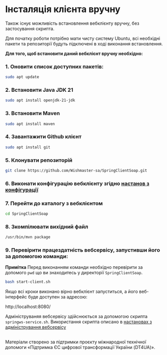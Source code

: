 # Інсталяція клієнта вручну

Також існує можливість встановлення вебклієнту вручну, без застосування скрипта.

Для початку роботи потрібно мати чисту систему Ubuntu, всі необхідні пакети та репозиторії будуть підключені в ході виконання встановлення.

**Для того, щоб встановити даний вебклієнт вручну необхідно:**

### 1. Оновити список доступних пакетів:

```bash
sudo apt update
```

### 2. Встановити Java JDK 21

```bash
sudo apt install openjdk-21-jdk
```

### 3. Встановити Maven

```bash
sudo apt install maven
```

### 4. Завантажити Github клієнт

```bash
sudo apt install git
```
### 5. Клонувати репозиторій

   ```bash
   git clone https://github.com/Wishmaster-sa/SpringClientSoap.git
   ```

### 6. Виконати конфігурацію вебклієнту згідно [настанов з конфігурації](./configuration.md)

### 7. Перейти до каталогу з вебклієнтом

   ```bash
   cd SpringClientSoap
   ```

### 8. Зкомпілювати вихідний файл
```bash
/usr/bin/mvn package
```

### 9. Перевірити працездатність вебсервісу, запустивши його за допомогою команди:
**Примітка** Перед виконанням команди необхідно перевірити за допомого `pwd` що ви знаходитесь у директорії `SpringClientSoap`.

```bash
bash start-client.sh
```

Якщо всі кроки виконано вірно вебклієнт запуститься, а його веб-інтерфейс буде доступен за адресою:

http://localhost:8080/

Адмініструваняя вебсервісу здійснюється за допомогою скрипта `springws-service.sh`. Використання скрипта описано в [настановах з адміністрування вебсервісу](/README.md#Адміністрування-клієнту)

##
Матеріали створено за підтримки проєкту міжнародної технічної допомоги «Підтримка ЄС цифрової трансформації України (DT4UA)».
